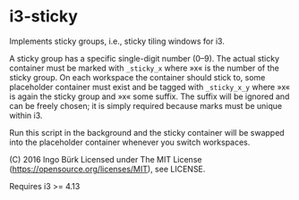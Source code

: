 # i3-sticky

Implements sticky groups, i.e., sticky tiling windows for i3.

A sticky group has a specific single-digit number (0–9). The actual sticky container must be marked with `_sticky_x` where »x« is the number of the sticky group. On each workspace the container should stick to, some placeholder container must exist and be tagged with `_sticky_x_y` where »x« is again the sticky group and »x« some suffix. The suffix will be ignored and can be freely chosen; it is simply required because marks must be unique within i3.

Run this script in the background and the sticky container will be swapped into the placeholder container whenever you switch workspaces.

(C) 2016 Ingo Bürk
Licensed under The MIT License (https://opensource.org/licenses/MIT), see LICENSE.

Requires i3 >= 4.13

